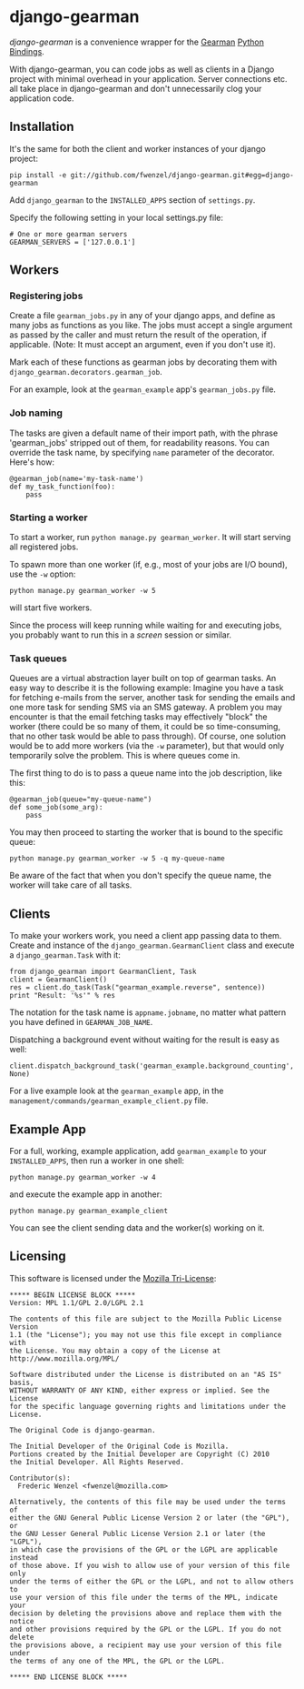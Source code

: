 django-gearman
==============

*django-gearman* is a convenience wrapper for the [Gearman][Gearman]
[Python Bindings][python-gearman].

With django-gearman, you can code jobs as well as clients in a Django project
with minimal overhead in your application. Server connections etc. all take
place in django-gearman and don't unnecessarily clog your application code.

[Gearman]: http://gearman.org
[python-gearman]: http://github.com/samuel/python-gearman

Installation
------------
It's the same for both the client and worker instances of your django project:

    pip install -e git://github.com/fwenzel/django-gearman.git#egg=django-gearman

Add ``django_gearman`` to the `INSTALLED_APPS` section of `settings.py`.

Specify the following setting in your local settings.py file:

    # One or more gearman servers
    GEARMAN_SERVERS = ['127.0.0.1']

Workers
-------
### Registering jobs
Create a file `gearman_jobs.py` in any of your django apps, and define as many
jobs as functions as you like. The jobs must accept a single argument as
passed by the caller and must return the result of the operation, if
applicable. (Note: It must accept an argument, even if you don't use it).

Mark each of these functions as gearman jobs by decorating them with
`django_gearman.decorators.gearman_job`.

For an example, look at the `gearman_example` app's `gearman_jobs.py` file.

### Job naming
The tasks are given a default name of their import path, with the phrase
'gearman_jobs' stripped out of them, for readability reasons. You can override
the task name, by specifying `name` parameter of the decorator. Here's how:

    @gearman_job(name='my-task-name')
    def my_task_function(foo):
        pass
        
### Starting a worker
To start a worker, run `python manage.py gearman_worker`. It will start
serving all registered jobs.

To spawn more than one worker (if, e.g., most of your jobs are I/O bound),
use the `-w` option:

    python manage.py gearman_worker -w 5

will start five workers.

Since the process will keep running while waiting for and executing jobs,
you probably want to run this in a _screen_ session or similar.

### Task queues
Queues are a virtual abstraction layer built on top of gearman tasks. An
easy way to describe it is the following example: Imagine you have a task
for fetching e-mails from the server, another task for sending the emails
and one more task for sending SMS via an SMS gateway. A problem you may
encounter is that the email fetching tasks may effectively "block" the worker
(there could be so many of them, it could be so time-consuming, that no other
task would be able to pass through). Of course, one solution would be to add
more workers (via the ``-w`` parameter), but that would only temporarily
solve the problem. This is where queues come in.

The first thing to do is to pass a queue name into the job description, like
this:

    @gearman_job(queue="my-queue-name")
    def some_job(some_arg):
        pass
    
You may then proceed to starting the worker that is bound to the specific
queue:

    python manage.py gearman_worker -w 5 -q my-queue-name
    
Be aware of the fact that when you don't specify the queue name, the worker
will take care of all tasks.

Clients
-------
To make your workers work, you need a client app passing data to them. Create
and instance of the `django_gearman.GearmanClient` class and execute a
`django_gearman.Task` with it:

    from django_gearman import GearmanClient, Task
    client = GearmanClient()
    res = client.do_task(Task("gearman_example.reverse", sentence))
    print "Result: '%s'" % res

The notation for the task name is `appname.jobname`, no matter what pattern
you have defined in `GEARMAN_JOB_NAME`.

Dispatching a background event without waiting for the result is easy as well:

    client.dispatch_background_task('gearman_example.background_counting', None)

For a live example look at the `gearman_example` app, in the
`management/commands/gearman_example_client.py` file.

Example App
-----------
For a full, working, example application, add `gearman_example` to your
`INSTALLED_APPS`, then run a worker in one shell:

    python manage.py gearman_worker -w 4

and execute the example app in another:

    python manage.py gearman_example_client

You can see the client sending data and the worker(s) working on it.

Licensing
---------
This software is licensed under the [Mozilla Tri-License][MPL]:

    ***** BEGIN LICENSE BLOCK *****
    Version: MPL 1.1/GPL 2.0/LGPL 2.1

    The contents of this file are subject to the Mozilla Public License Version
    1.1 (the "License"); you may not use this file except in compliance with
    the License. You may obtain a copy of the License at
    http://www.mozilla.org/MPL/

    Software distributed under the License is distributed on an "AS IS" basis,
    WITHOUT WARRANTY OF ANY KIND, either express or implied. See the License
    for the specific language governing rights and limitations under the
    License.

    The Original Code is django-gearman.

    The Initial Developer of the Original Code is Mozilla.
    Portions created by the Initial Developer are Copyright (C) 2010
    the Initial Developer. All Rights Reserved.

    Contributor(s):
      Frederic Wenzel <fwenzel@mozilla.com>

    Alternatively, the contents of this file may be used under the terms of
    either the GNU General Public License Version 2 or later (the "GPL"), or
    the GNU Lesser General Public License Version 2.1 or later (the "LGPL"),
    in which case the provisions of the GPL or the LGPL are applicable instead
    of those above. If you wish to allow use of your version of this file only
    under the terms of either the GPL or the LGPL, and not to allow others to
    use your version of this file under the terms of the MPL, indicate your
    decision by deleting the provisions above and replace them with the notice
    and other provisions required by the GPL or the LGPL. If you do not delete
    the provisions above, a recipient may use your version of this file under
    the terms of any one of the MPL, the GPL or the LGPL.

    ***** END LICENSE BLOCK *****

[MPL]: http://www.mozilla.org/MPL/

